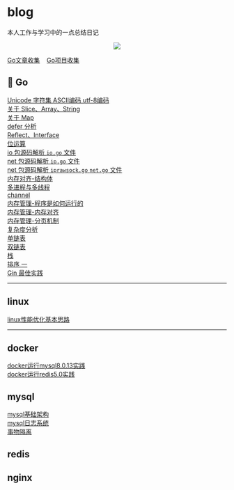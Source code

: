 # blog

本人工作与学习中的一点总结日记

<p align='center' width='200'>
<img src='https://github.com/w1991668899/blog/blob/master/image/index.jpeg'>
</p>


[Go文章收集](https://github.com/w1991668899/blog/blob/master/article.md) &nbsp;&nbsp;  [Go项目收集](https://github.com/w1991668899/blog/blob/master/project.md)

## 🐳 Go

[Unicode 字符集 ASCII编码 utf-8编码](https://github.com/w1991668899/blog/blob/master/go/unicode.md)<br>
[关于 Slice、Array、String](https://github.com/w1991668899/blog/blob/master/go/%E5%88%87%E7%89%87%E4%B8%8E%E6%95%B0%E7%BB%84.md)<br>
[关于 Map](https://github.com/w1991668899/blog/blob/master/go/map.md)<br>
[defer 分析](https://github.com/w1991668899/blog/blob/master/go/defer.md)<br>
[Reflect、Interface]()<br>
[位运算](https://github.com/w1991668899/blog/blob/master/go/%E4%BD%8D%E8%BF%90%E7%AE%97.md)<br>
[io 包源码解析 `io.go` 文件](https://github.com/w1991668899/blog/blob/master/go/io/io.md)<br>
[net 包源码解析 `ip.go` 文件](https://github.com/w1991668899/blog/blob/master/go/net/net_ip.md)<br>
[net 包源码解析 `iprawsock.go` `net.go` 文件](https://github.com/w1991668899/blog/blob/master/go/net/net_iprawsock.md)<br>
[内存对齐-结构体](https://www.jianshu.com/p/a0c5315400a7)<br>
[多进程与多线程](https://github.com/w1991668899/blog/blob/master/go/concurrent/%E5%A4%9A%E8%BF%9B%E7%A8%8B%E4%B8%8E%E5%A4%9A%E7%BA%BF%E7%A8%8B.md)<br>
[channel](https://github.com/w1991668899/blog/blob/master/go/concurrent/channel.md)<br>
[内存管理-程序是如何运行的](https://www.jianshu.com/p/f42ad2f9af73)<br>
[内存管理-内存对齐](https://www.jianshu.com/p/be89357ab475)<br>[内存管理-分页机制](https://www.jianshu.com/p/f9e362e64ef9)<br>
[复杂度分析](https://www.jianshu.com/p/444c65ebb416)<br>
[单链表](https://github.com/w1991668899/blog/blob/master/go/structures_algorithms/single_link.md)<br>
[双链表](https://github.com/w1991668899/blog/blob/master/go/structures_algorithms/double_link.md)<br>
[栈](https://github.com/w1991668899/blog/blob/master/go/structures_algorithms/stack.md)<br>
[排序 一](https://github.com/w1991668899/blog/blob/master/go/structures_algorithms/%E6%8E%92%E5%BA%8F%20%E4%B8%80.md)<br>
[Gin 最佳实践](https://github.com/w1991668899/gin_example/blob/master/README.md)<br>

--------------------------------------------------
## linux

[linux性能优化基本思路](https://github.com/w1991668899/blog/blob/master/linux/linux%E6%80%A7%E8%83%BD%E4%BC%98%E5%8C%96%E5%9F%BA%E6%9C%AC%E6%80%9D%E8%B7%AF.md)

---------------------------------------------------
## docker

[docker运行mysql8.0.13实践](https://www.jianshu.com/p/49f7e46cf4c6)<br>
[docker运行redis5.0实践](https://www.jianshu.com/p/cb3f94b263da)<br>

## mysql

[mysql基础架构](https://github.com/w1991668899/blog/blob/master/mysql/mysql%E5%9F%BA%E7%A1%80%E6%9E%B6%E6%9E%84.md)<br>
[mysql日志系统](https://github.com/w1991668899/blog/blob/master/mysql/mysql%E6%97%A5%E5%BF%97%E7%B3%BB%E7%BB%9F.md)<br>
[事物隔离](https://github.com/w1991668899/blog/blob/master/mysql/%E4%BA%8B%E7%89%A9%E9%9A%94%E7%A6%BB.md)<br>

## redis


## nginx







